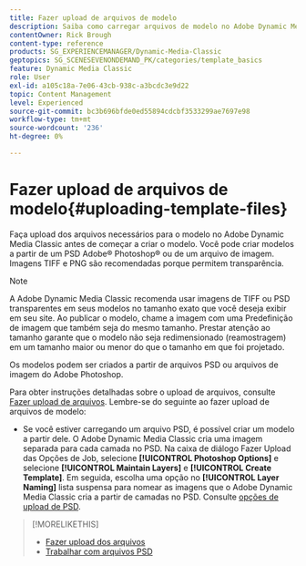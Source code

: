 ```yaml
---
title: Fazer upload de arquivos de modelo
description: Saiba como carregar arquivos de modelo no Adobe Dynamic Media Classic.
contentOwner: Rick Brough
content-type: reference
products: SG_EXPERIENCEMANAGER/Dynamic-Media-Classic
geptopics: SG_SCENESEVENONDEMAND_PK/categories/template_basics
feature: Dynamic Media Classic
role: User
exl-id: a105c18a-7e06-43cb-938c-a3bcdc3e9d22
topic: Content Management
level: Experienced
source-git-commit: bc3b696bfde0ed55894cdcbf3533299ae7697e98
workflow-type: tm+mt
source-wordcount: '236'
ht-degree: 0%

---
```


# Fazer upload de arquivos de modelo{#uploading-template-files}

Faça upload dos arquivos necessários para o modelo no Adobe Dynamic Media Classic antes de começar a criar o modelo. Você pode criar modelos a partir de um PSD Adobe® Photoshop® ou de um arquivo de imagem. Imagens TIFF e PNG são recomendadas porque permitem transparência.

>[!NOTE]
>
>A Adobe Dynamic Media Classic recomenda usar imagens de TIFF ou PSD transparentes em seus modelos no tamanho exato que você deseja exibir em seu site. Ao publicar o modelo, chame a imagem com uma Predefinição de imagem que também seja do mesmo tamanho. Prestar atenção ao tamanho garante que o modelo não seja redimensionado (reamostragem) em um tamanho maior ou menor do que o tamanho em que foi projetado.

Os modelos podem ser criados a partir de arquivos PSD ou arquivos de imagem do Adobe Photoshop.

Para obter instruções detalhadas sobre o upload de arquivos, consulte [Fazer upload de arquivos](uploading-files.md#uploading_files). Lembre-se do seguinte ao fazer upload de arquivos de modelo:

* Se você estiver carregando um arquivo PSD, é possível criar um modelo a partir dele. O Adobe Dynamic Media Classic cria uma imagem separada para cada camada no PSD. Na caixa de diálogo Fazer Upload das Opções de Job, selecione **[!UICONTROL Photoshop Options]** e selecione **[!UICONTROL Maintain Layers]** e **[!UICONTROL Create Template]**. Em seguida, escolha uma opção no **[!UICONTROL Layer Naming]** lista suspensa para nomear as imagens que o Adobe Dynamic Media Classic cria a partir de camadas no PSD.
Consulte [opções de upload de PSD](psd-files.md#psd_upload_options).
<!-- THERE IS NO LONGER AN IMAGE EDITING OPTIONS MENU * If you are uploading images, you can create a mask from its clipping path. This option applies to images created with image-editing applications in which a clipping path was created. In the Upload Job Options dialog box, select Image Editing Options and select the Create Mask From Clipping Path option. 
See [Image editing options at upload](image-editing-options-upload.md#image-editing-options-at-upload). -->

>[!MORELIKETHIS]
>
>* [Fazer upload dos arquivos](uploading-files.md#uploading_your_files)
>* [Trabalhar com arquivos PSD](psd-files.md#working_with_psd_files)

